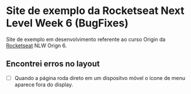 # Site de exemplo da Rocketseat Next Level Week 6 (BugFixes)
Site de exemplo em desenvolvimento referente ao curso Origin da [Rocketseat](https://rocketseat.com.br/) NLW Orign 6.
## Encontrei erros no layout 
- [ ] Quando a página roda direto em um dispositvo móvel o ícone de menu aparece fora do display.